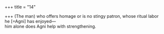 +++
title = "14"

+++
(The man) who offers homage or is no stingy patron, whose ritual labor  he [=Agni] has enjoyed—  
him alone does Agni help with strengthening.  